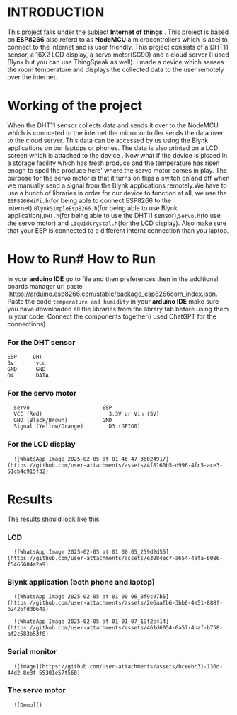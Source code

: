 # INTRODUCTION 
  This project falls under the subject **Internet of things** . This project is based on **ESP8266** also referd to as **NodeMCU** a microcontrollers which is abel to connect to the internet and is user friendly.
  This project consists of a DHT11 sensor, a 16X2 LCD display, a servo motor(SG90) and a cloud server (I used Blynk but you can use ThingSpeak as well). I made a device which senses the room temperature and displays the collected data to the user remotely over the internet.
# Working of the project
  When the DHT11 sensor collects data and sends it over to the NodeMCU which is connceted to the internet the microcontroller sends the data over to the cloud server.
  This data can be accessed by us using the Blynk applications on our laptops or phones. The data is also printed on a LCD screen which is attached to the device . Now what if the device is plcaed in a storage facility which has fresh produce and the temperature has risen enogh to spoil the produce here' where the servo motor comes in play.
  The purpose for the servo motor is that it turns on flips a switch on and off when we manually send a signal from the Blynk applications remotely.We have to use a bunch of libraries in order for our device to function at all, we use the `ESP8266WiFi.h`(for being able to connect ESP8266 to the internet),`BlynkSimpleEsp8266.h`(for being able to use Blynk application),`DHT.h`(for being able to use the DHT11 sensor),`Servo.h`(to use the servo motor) and `LiquidCrystal.h`(for the LCD display).
  Also make sure that your ESP is connected to a different internt connection than you laptop.
# How to Run# How to Run
  In your **arduino IDE** go to file and then preferences then in the additional boards manager url paste :https://arduino.esp8266.com/stable/package_esp8266com_index.json. 
  Paste the code `temperature and humidity` in your **arduino IDE** make sure you have downloaded all the libraries from the library tab before using them in your code.
  Connect the components together(i used ChatGPT for the connections)
  ### For the DHT sensor
    ESP     DHT
    3v       vcc
    GND      GND
    D4       DATA
  ### For the servo motor
      Servo                       ESP
      VCC (Red)                  	3.3V or Vin (5V)
      GND (Black/Brown)	          GND
      Signal (Yellow/Orange)	    D3 (GPIO0)
  ### For the LCD display 

      ![WhatsApp Image 2025-02-05 at 01 46 47_36024917](https://github.com/user-attachments/assets/4f8160b5-d996-4fc5-ace3-51cb4c915f32)


# Results
  The results should look like this
  ### LCD
      
      ![WhatsApp Image 2025-02-05 at 01 00 05_259d2d55](https://github.com/user-attachments/assets/e3984ec7-a654-4afa-b086-f5465604a2a9)
  ### Blynk application (both phone and laptop)
      
      ![WhatsApp Image 2025-02-05 at 01 00 06_8f9c97b5](https://github.com/user-attachments/assets/2e6aafb6-3bb0-4e51-888f-b2426fddb64a)
      
      ![WhatsApp Image 2025-02-05 at 01 01 07_19f2c414](https://github.com/user-attachments/assets/461d6054-6a57-4baf-b758-af2c583b53f8)
  ### Serial monitor

      ![image](https://github.com/user-attachments/assets/bceebc31-136d-44d2-8e8f-55301e57f560)
  ### The servo motor

      ![Demo]()



     

